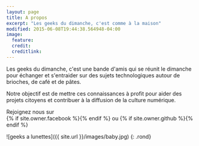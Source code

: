 ```yaml
---
layout: page
title: A propos
excerpt: "Les geeks du dimanche, c'est comme à la maison"
modified: 2015-06-08T19:44:38.564948-04:00
image:
  feature:
  credit:
  creditlink:
---
```


Les geeks du dimanche, c'est une bande d'amis qui se réunit le dimanche pour échanger et s'entraider sur des sujets technologiques autour de brioches, de café et de pâtes.

Notre objectif est de mettre ces connaissances à profit pour aider des projets citoyens et contribuer à la diffusion de la culture numérique.

Rejoignez nous sur  
	{% if site.owner.facebook %}<a href="http://facebook.com/{{ site.owner.facebook }}" title="{{ site.owner.name}} on Facebook" target="_blank"><i class="fa fa-facebook-square fa-2x"></i></a>{% endif %}
	ou
	{% if site.owner.github %}<a href="http://github.com/{{ site.owner.github }}" title="{{ site.owner.name}} on Github" target="_blank"><i class="fa fa-github-square fa-2x"></i></a>{% endif %}



![geeks a lunettes]({{ site.url }}/images/baby.jpg)
{: .rond}
